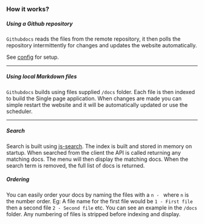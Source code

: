 ### How it works?

##### Using a Github repository

`Githubdocs` reads the files from the remote repository, it then polls the repository intermittently for changes and updates the website automatically.

See [config](/#configuration) for setup.

---

##### Using local Markdown files

`Githubdocs` builds using files supplied `/docs` folder. Each file is then indexed to build the Single page application. When changes are made you can simple restart the website and it will be automatically updated or use the scheduler.

---

##### Search

Search is built using [js-search](https://github.com/bvaughn/js-search). The index is built and stored in memory on startup. When searched from the client the API is called returning any matching docs. The menu will then display the matching docs. When the search term is removed, the full list of docs is returned.

##### Ordering

You can easily order your docs by naming the files with a `n - ` where `n` is the number order. Eg: A file name for the first file would be `1 - First file` then a second file `2 - Second file` etc. You can see an example in the `/docs` folder. Any numbering of files is stripped before indexing and display.